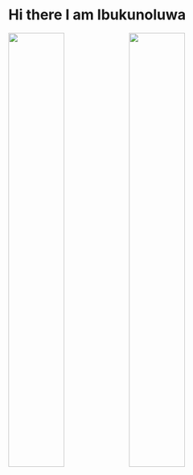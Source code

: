 # Hi there I am Ibukunoluwa
<!-- ![Anurag's GitHub stats](https://github-readme-stats.vercel.app/api?username=ibukun-tech&show_icons=true&theme=white) -->
<img align="left" width="47%" src='https://github-readme-stats.vercel.app/api?username=ibukun-tech&show_icons=true&theme=white'/>

<img  align="left" width="47%" src='https://github-readme-stats.vercel.app/api/top-langs/?username=ibukun-tech&layout=compact&hide=html,css,scss,pug'/>
<!-- [![Top Langs](https://github-readme-stats.vercel.app/api/top-langs/?username=ibukun-tech&hide=html)](https://github.com/ibukun-tech/github-readme-stats) -->
<!-- [![Top Langs](https://github-readme-stats.vercel.app/api/top-langs/?username=ibukun-tech&layout=compact&hide=html,css,scss,pug)](https://github.com/anuraghazra/github-readme-stats) -->
<!--
**Ibukun-tech/Ibukun-tech** is a ✨ _special_ ✨ repository because its `README.md` (this file) appears on your GitHub profile.

Here are some ideas to get you started:

- 🔭 I’m currently working on ...
- 🌱 I’m currently learning ...
- 👯 I’m looking to collaborate on ...
- 🤔 I’m looking for help with ...
- 💬 Ask me about ...
- 📫 How to reach me: ...
- 😄 Pronouns: ...
- ⚡ Fun fact: ...
-->
